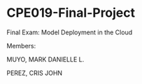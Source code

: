 # CPE019-Final-Project

Final Exam: Model Deployment in the Cloud


Members:

MUYO, MARK DANIELLE L.


PEREZ, CRIS JOHN 
